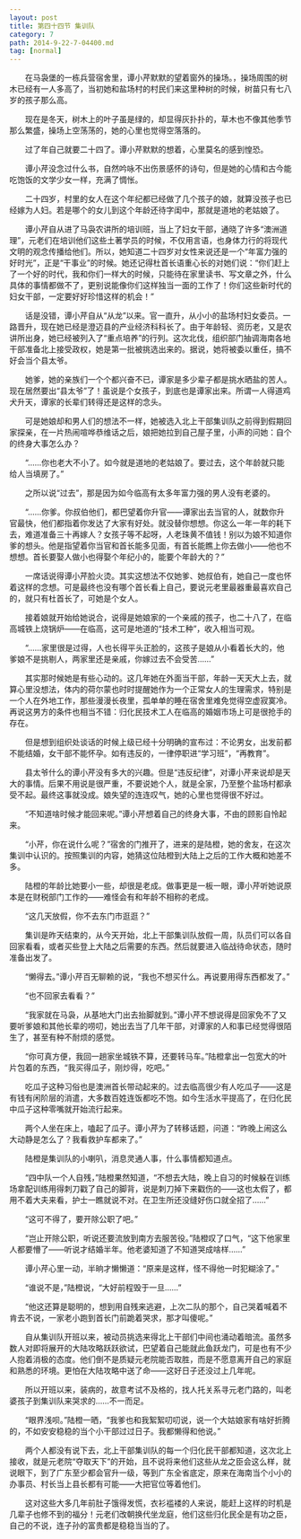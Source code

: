 ```yaml
---
layout: post
title: 第四十四节 集训队
category: 7
path: 2014-9-22-7-04400.md
tag: [normal]
---
```


　　在马袅堡的一栋兵营宿舍里，谭小芹默默的望着窗外的操场。，操场周围的树木已经有一人多高了，当初她和盐场村的村民们来这里种树的时候，树苗只有七八岁的孩子那么高。

　　现在是冬天，树木上的叶子虽是绿的，却显得灰扑扑的，草木也不像其他季节那么繁盛，操场上空荡荡的，她的心里也觉得空落落的。

　　过了年自己就要二十四了。谭小芹默默的想着，心里莫名的感到惶恐。

　　谭小芹没念过什么书，自然吟咏不出伤景感怀的诗句，但是她的心情和古今能吃饱饭的文学少女一样，充满了惆怅。

　　二十四岁，村里的女人在这个年纪都已经做了几个孩子的娘，就算没孩子也已经嫁为人妇。若是哪个的女儿到这个年龄还待字闺中，那就是道地的老姑娘了。

　　谭小芹自从进了马袅农讲所的培训班，当上了妇女干部，通晓了许多“澳洲道理”，元老们在培训他们这些土著学员的时候，不仅用言语，也身体力行的将现代文明的观念传播给他们。所以，她知道二十四岁对女性来说还是一个“年富力强的好时光”，正是“干事业”的时候。她还记得杜首长语重心长的对她们说：“你们赶上了一个好的时代，我和你们一样大的时候，只能待在家里读书、写文章之外，什么具体的事情都做不了，更别说能像你们这样独当一面的工作了！你们这些新时代的妇女干部，一定要好好珍惜这样的机会！”

　　话是没错，谭小芹自从“从龙”以来。官一直升，从小小的盐场村妇女委员。一路晋升，现在她已经是澄迈县的产业经济科科长了。由于年龄轻、资历老，又是农讲所出身，她已经被列入了“重点培养”的行列。这次北伐，组织部门抽调海南各地干部准备北上接受政权，她是第一批被挑选出来的。据说，她将被委以重任，搞不好会当个县太爷。

　　她爹，她的亲族们一个个都兴奋不已，谭家是多少辈子都是挑水晒盐的苦人。现在居然要出“县太爷”了！虽说是个女孩子，到底也是谭家出来。所谓一人得道鸡犬升天，谭家的长辈们转得还是这样的念头。

　　可是她娘却和男人们的想法不一样，她被选入北上干部集训队之前得到假期回家探亲，在一片热闹喧哗恭维话之后，娘把她拉到自己屋子里，小声的问她：自个的终身大事怎么办？

　　“……你也老大不小了。如今就是道地的老姑娘了。要过去，这个年龄就只能给人当填房了。”

　　之所以说“过去”，那是因为如今临高有太多年富力强的男人没有老婆的。

　　“……你爹。你叔伯他们，都巴望着你升官――谭家出去当官的人，就数你升官最快，他们都指着你发达了大家有好处。就没替你想想。你这么一年一年的耗下去，难道准备三十再嫁人？女孩子等不起呀，人老珠黄不值钱！别以为娘不知道你爹的想头。他是指望着你当官和首长能多见面，有首长能瞧上你去做小――他也不想想。首长要娶人做小也得娶个年纪小的，能要个年龄大的？”

　　一席话说得谭小芹脸火烫。其实这想法不仅她爹、她叔伯有，她自己一度也怀着这样的念想。可是最终也没有哪个首长看上自己，要说元老里最器重最喜欢自己的，就只有杜首长了，可她是个女人。

　　接着娘就开始给她说合，说得是她娘家的一个亲戚的孩子，也二十八了，在临高城铁上烧锅炉――在临高，这可是地道的“技术工种”，收入相当可观。

　　“……家里很是过得，人也长得平头正脸的，这孩子是娘从小看着长大的，他爹娘不是挑剔人，两家里还是亲戚，你嫁过去不会受苦……”

　　其实那时候她是有些心动的。这几年她在外面当干部，年龄一天天大上去，就算心里没想法，体内的荷尔蒙也时时提醒她作为一个正常女人的生理需求，特别是一个人在外地工作，那些漫漫长夜里，孤单单的睡在宿舍里难免觉得空虚寂寞冷。再说这男方的条件也相当不错：归化民技术工人在临高的婚姻市场上可是很抢手的存在。

　　但是想到组织处谈话的时候上级已经十分明确的宣布过：不论男女，出发前都不能结婚，女干部不能怀孕。如有违反的，一律停职进“学习班”，“再教育”。

　　县太爷什么的谭小芹没有多大的兴趣。但是“违反纪律”，对谭小芹来说却是天大的事情。后果不用说是很严重，不要说她个人，就是全家，乃至整个盐场村都承受不起。最终这事就没成。娘失望的连连叹气，她的心里也觉得很不好过。

　　“不知道啥时候才能回来呢。”谭小芹想着自己的终身大事，不由的顾影自怜起来。

　　“小芹，你在说什么呢？”宿舍的门推开了，进来的是陆橙，她的舍友，在这次集训中认识的。按照集训的内容，她猜这位陆橙到大陆上之后的工作大概和她差不多。

　　陆橙的年龄比她要小一些，却很是老成。做事更是一板一眼，谭小芹听她说原本是在财税部门工作的――难怪会有和年龄不相称的老成。

　　“这几天放假，你不去东门市逛逛？”

　　集训是昨天结束的，从今天开始，北上干部集训队放假一周，队员们可以各自回家看看，或者买些登上大陆之后需要的东西。然后就要进入临战待命状态，随时准备出发了。

　　“懒得去。”谭小芹百无聊赖的说，“我也不想买什么。再说要用得东西都发了。”

　　“也不回家去看看？”

　　“我家就在马袅，从基地大门出去抬脚就到。”谭小芹不想说得是回家免不了又要听爹娘和其他长辈的唠叨，她出去当了几年干部，对谭家的人和事已经觉得很陌生了，甚至有种不耐烦的感觉。

　　“你可真方便，我回一趟家坐城铁不算，还要转马车。”陆橙拿出一包宽大的叶片包着的东西，“我买得瓜子，刚炒得，吃吧。”

　　吃瓜子这种习俗也是澳洲首长带动起来的。过去临高很少有人吃瓜子――这是有钱有闲阶层的消遣，大多数百姓连饭都吃不饱。如今生活水平提高了，在归化民中瓜子这种零嘴就开始流行起来。

　　两个人坐在床上，嗑起了瓜子。谭小芹为了转移话题，问道：“昨晚上闹这么大动静是怎么了？我看救护车都来了。”

　　陆橙是集训队的小喇叭，消息灵通人事，什么事情都知道点。

　　“四中队一个人自残，”陆橙果然知道，“不想去大陆，晚上自习的时候躲在训练场拿配训练用得刺刀戳了自己的脚背，说是刺刀掉下来戳伤的――这也太假了，都用不着大夫来看，护士一瞧就说不对。在卫生所还没缝好伤口就全招了……”

　　“这可不得了，要开除公职了吧。”

　　“岂止开除公职，听说还要流放到南方去服苦役。”陆橙叹了口气，“这下他家里人都要懵了――听说才结婚半年。他老婆知道了不知道哭成啥样……”

　　谭小芹心里一动，半晌才懒懒道：“原来是这样，怪不得他一时犯糊涂了。”

　　“谁说不是，”陆橙说，“大好前程毁于一旦……”

　　“他这还算是聪明的，想到用自残来逃避，上次二队的那个，自己哭着喊着不肯去不说，一家老小跑到首长门前跪着哭求，那才叫傻呢。”

　　自从集训队开班以来，被动员挑选来得北上干部们中间也涌动着暗流。虽然多数人对即将展开的大陆攻略跃跃欲试，巴望着自己能就此鱼跃龙门，可是也有不少人抱着消极的态度。他们倒不是质疑元老院能否取胜，而是不愿意离开自己的家庭和熟悉的环境。更怕在大陆攻略中送了命――这好日子还没过上几年呢。

　　所以开班以来，装病的，故意考试不及格的，找人托关系寻元老门路的，叫老婆孩子到集训队来哭求的……不一而足。

　　“眼界浅呗。”陆橙一晒，“我爹也和我絮絮叨叨说，说一个大姑娘家有啥好折腾的，不如安安稳稳的当个小干部过过日子。我都懒得和他说。”

　　两个人都没有说下去，北上干部集训队的每一个归化民干部都知道，这次北上接收，就是元老院“夺取天下”的开始，且不说将来他们这些从龙之臣会这么样，就说眼下，到了广东至少都会官升一级，等到广东全省底定，原来在海南当个小小的办事员、村长当上县长都有可能――大把官位等着他们。

　　这对这些大多几年前肚子饿得发慌，衣衫褴褛的人来说，能赶上这样的时机是几辈子也修不到的福分！元老们改朝换代坐龙庭，他们这些归化民全是有功之臣，自己的不说，连子孙的富贵都是稳稳当当的了。
